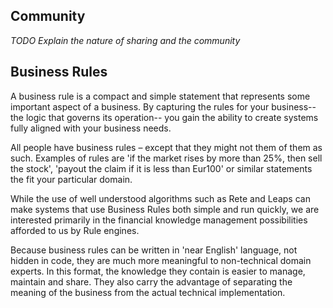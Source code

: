 ## Community ##

_TODO Explain the nature of sharing and the community_

## Business Rules ##

A business rule is a compact and simple statement that represents some important aspect of a business. By capturing the rules for your business--the logic that governs its operation-- you gain the ability to create systems fully aligned with your
business needs.

All people have business rules – except that they might not them of them as such.
Examples of rules are 'if the market rises by more than 25%, then sell the stock', 'payout the claim if it is less than Eur100' or similar statements the fit your particular domain.

While the use of well understood algorithms such as Rete and Leaps can make
systems that use Business Rules both simple and run quickly, we are interested
primarily in the financial knowledge management possibilities afforded to us by Rule
engines.

Because business rules can be written in 'near English' language, not hidden in code,
they are much more meaningful to non-technical domain experts. In this format, the
knowledge they contain is easier to manage, maintain and share. They also carry the
advantage of separating the meaning of the business from the actual technical
implementation.


















<br /><br /><br /><br /><br /><br /><br /><br /><br /><br /><br /><br /><br /><br /><br />